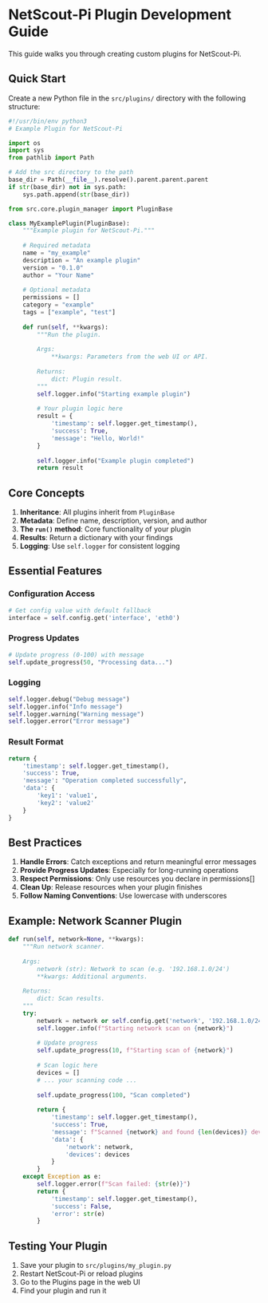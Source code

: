 # NetScout-Pi Plugin Development Guide

This guide walks you through creating custom plugins for NetScout-Pi.

## Quick Start

Create a new Python file in the `src/plugins/` directory with the following structure:

```python
#!/usr/bin/env python3
# Example Plugin for NetScout-Pi

import os
import sys
from pathlib import Path

# Add the src directory to the path
base_dir = Path(__file__).resolve().parent.parent.parent
if str(base_dir) not in sys.path:
    sys.path.append(str(base_dir))

from src.core.plugin_manager import PluginBase

class MyExamplePlugin(PluginBase):
    """Example plugin for NetScout-Pi."""
    
    # Required metadata
    name = "my_example"
    description = "An example plugin"
    version = "0.1.0"
    author = "Your Name"
    
    # Optional metadata
    permissions = []
    category = "example"
    tags = ["example", "test"]
    
    def run(self, **kwargs):
        """Run the plugin.
        
        Args:
            **kwargs: Parameters from the web UI or API.
            
        Returns:
            dict: Plugin result.
        """
        self.logger.info("Starting example plugin")
        
        # Your plugin logic here
        result = {
            'timestamp': self.logger.get_timestamp(),
            'success': True,
            'message': "Hello, World!"
        }
        
        self.logger.info("Example plugin completed")
        return result
```

## Core Concepts

1. **Inheritance**: All plugins inherit from `PluginBase`
2. **Metadata**: Define name, description, version, and author
3. **The `run()` method**: Core functionality of your plugin
4. **Results**: Return a dictionary with your findings
5. **Logging**: Use `self.logger` for consistent logging

## Essential Features

### Configuration Access

```python
# Get config value with default fallback
interface = self.config.get('interface', 'eth0')
```

### Progress Updates

```python
# Update progress (0-100) with message
self.update_progress(50, "Processing data...")
```

### Logging

```python
self.logger.debug("Debug message")
self.logger.info("Info message")
self.logger.warning("Warning message")
self.logger.error("Error message")
```

### Result Format

```python
return {
    'timestamp': self.logger.get_timestamp(),
    'success': True,
    'message': "Operation completed successfully",
    'data': {
        'key1': 'value1',
        'key2': 'value2'
    }
}
```

## Best Practices

1. **Handle Errors**: Catch exceptions and return meaningful error messages
2. **Provide Progress Updates**: Especially for long-running operations
3. **Respect Permissions**: Only use resources you declare in permissions[]
4. **Clean Up**: Release resources when your plugin finishes
5. **Follow Naming Conventions**: Use lowercase with underscores

## Example: Network Scanner Plugin

```python
def run(self, network=None, **kwargs):
    """Run network scanner.
    
    Args:
        network (str): Network to scan (e.g. '192.168.1.0/24')
        **kwargs: Additional arguments.
        
    Returns:
        dict: Scan results.
    """
    try:
        network = network or self.config.get('network', '192.168.1.0/24')
        self.logger.info(f"Starting network scan on {network}")
        
        # Update progress
        self.update_progress(10, f"Starting scan of {network}")
        
        # Scan logic here
        devices = []
        # ... your scanning code ...
        
        self.update_progress(100, "Scan completed")
        
        return {
            'timestamp': self.logger.get_timestamp(),
            'success': True,
            'message': f"Scanned {network} and found {len(devices)} devices",
            'data': {
                'network': network,
                'devices': devices
            }
        }
    except Exception as e:
        self.logger.error(f"Scan failed: {str(e)}")
        return {
            'timestamp': self.logger.get_timestamp(),
            'success': False,
            'error': str(e)
        }
```

## Testing Your Plugin

1. Save your plugin to `src/plugins/my_plugin.py`
2. Restart NetScout-Pi or reload plugins
3. Go to the Plugins page in the web UI
4. Find your plugin and run it
